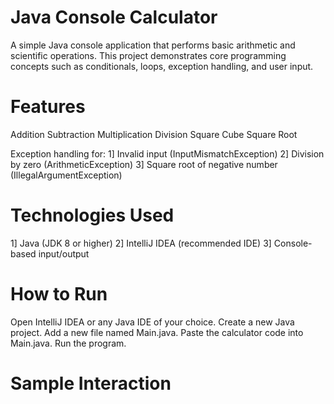 # Java Console Calculator
A simple Java console application that performs basic arithmetic and scientific operations. This project demonstrates core programming concepts such as conditionals, loops, exception handling, and user input.

# Features
Addition
Subtraction
Multiplication
Division
Square
Cube
Square Root

Exception handling for:
1] Invalid input (InputMismatchException)
2] Division by zero (ArithmeticException)
3] Square root of negative number (IllegalArgumentException)

# Technologies Used
1] Java (JDK 8 or higher)
2] IntelliJ IDEA (recommended IDE)
3] Console-based input/output

# How to Run
Open IntelliJ IDEA or any Java IDE of your choice.
Create a new Java project.
Add a new file named Main.java.
Paste the calculator code into Main.java.
Run the program.

# Sample Interaction

